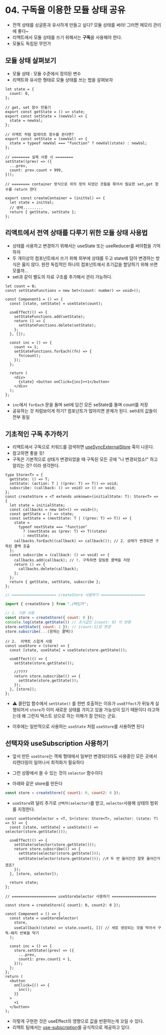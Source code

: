 # 04. 구독을 이용한 모듈 상태 공유

- 전역 상태를 싱글톤과 유사하게 만들고 싶다? 모듈 상태를 써라! 그러면 메모리 관리에 좋다~
- 리액트에서 모듈 상태를 쓰기 위해서는 **구독**을 사용해야 한다.
- 모듈도 독립된 무언가

## 모듈 상태 살펴보기

- 모듈 상태 : 모듈 수준에서 정의된 변수
- 리액트와 유사한 형태로 모듈 상태를 쓰는 법을 살펴보자

```tsx
let state = {
  count: 0,
};

// get, set 함수 만들기
export const getState = () => state;
export const setState = (newVal) => {
  state = newVal;
};

// 리액트 처럼 업데이트 함수를 쓴다면?
export const setState = (newVal) => {
  state = typeof newVal === "function" ? newVal(state) : newVal;
};

// ======== 실제 사용 시 ========
setState((prev) => ({
  ...prev,
  count: prev.count + 999,
}));

// ======== container 방식으로 위의 정의 되었던 것들을 묶어서 필요한 set,get 함수를 return 한다

export const createContainer = (initVal) => {
  let state = initVal;
  // 생략.........
  return { getState, setState };
};
```

## 리액트에서 전역 상태를 다루기 위한 모듈 상태 사용법

- 상태를 사용하고 변경하기 위해서는 useState 또는 useReducer를 써야함을 기억하자
- 두 개이상의 컴포넌트에서 쓰기 위해 외부에 상태를 두고 state에 담아 변경하는 방식은 옳지 않다. 완전 독립적인 하나의 컴포넌트에서 초기값을 할당하기 위해 쓰면 모를까...
- set과 같이 별도의 자료 구조를 추가해서 관리 가능하다.

```tsx
let count = 0;
const setStateFunctions = new Set<(count: number) => void>();

const Component1 = () => {
  const [state, setState] = useState(count);

  useEffect(() => {
    setStateFunctions.add(setState);
    return () => {
      setStateFunctions.delete(setState);
    };
  }, []);

  const inc = () => {
    count += 1;
    setStateFunctions.forEach((fn) => {
      fn(count);
    });
  };

  return (
    <div>
      {state} <button onClick={inc}>+1</button>
    </div>
  );
};
```

- `inc`에서 `forEach` 문을 돌며 set에 담긴 모든 seState를 돌며 count를 저장
- 공유하는 것 처럼보이게 하기? 컴포넌트가 많아지면 문제가 된다. set내의 값들이 전부 동일

## 기초적인 구독 추가하기

- 리액트에서 구독으로 키워드를 검색하면 [useSyncExternalStore](https://ko.react.dev/reference/react/useSyncExternalStore) 훅이 나온다.
- 참고하면 좋을 듯!
- 구독은 기본적으로 상태가 변경되었을 때 구독된 모든 곳에 "나 변경되었소!" 하고 알리는 것? 이라 생각한다.

```tsx
type Store<T> = {
  getState: () => T;
  setState: (action: T | ((prev: T) => T)) => void;
  subscribe: (callback: () => void) => () => void;
};
const createStore = <T extends unknown>(initialState: T): Store<T> => {
  let state = initialState;
  const callbacks = new Set<() => void>();
  const getState = () => state;
  const setState = (nextState: T | ((prev: T) => T)) => {
    state =
      typeof nextState === "function"
        ? (nextState as (prev: T) => T)(state)
        : nextState;
    callbacks.forEach((callback) => callback()); // 2. 상태가 변경되면 구독된 콜백 호출
  };
  const subscribe = (callback: () => void) => {
    callbacks.add(callback); // !. 구독하면 알림용 콜백을 저장
    return () => {
      callbacks.delete(callback);
    };
  };
  return { getState, setState, subscribe };
};
```

```js
// ==================== createStore 사용하기 ====================

import { createStore } from "./어딘가";

// 1. 기본 사용
const store = createStore({ count: 0 });
console.log(state.getState()) // 초기값인 {count: 0} 이 반환
store.setState({ count: 1 }); // {count:1}로 변경
store.subscribe(...(원하는 콜백))

```

```tsx
// 2.  리액트 스럽게 사용
const useStore = (store) => {
  const [state, useState] = useState(store.getState());

  useEffect(() => {
    setState(store.getState());

    //????
    return store.subscribe(() => {
      setState(store.getState());
    });
  }, [store]);
};
```

- ⚠️ 클린업 함수에서 `setState()` 를 한번 호출하는 이유가 `useEffect`가 뒤늦게 실행되어서 `store`가 이미 새로운 상태를 가지고 있을 가능성이 있기 때문이다 라고하는데 왜 그런지 텍스트 상으로 하는 이해가 잘 안되는 군요.

- 이후에는 일반적으로 사용하는 `useState` 처럼 `useStore`를 사용하면 된다

## 선택자와 useSubscription 사용하기

- 앞서 만든 `useStore`는 객체 형태에서 일부만 변경되더라도 사용중인 모든 곳에서 리렌더링이 일어나서 최적화가 필요하다
- 그런 상황에서 쓸 수 있는 것이 `selector` 함수이다

- 아래와 같은 store를 만든다

```js
const store = createStore({ count1: 0, count2: 0 });
```

- `useStore`와 달리 추가로 `선택자(selector)`를 받고, `selector`사용해 상태의 범위를 지정한다.

```tsx
const useStoreSelector = <T, S>(store: Store<T>, selector: (state: T) => S) => {
  const [state, setState] = useState(() => selector(store.getState()));

  useEffect(() => {
    setState(selector(store.getState()));
    return store.subscribe(() => {
      setState(selector(store.getState()));
      setState(selector(store.getState())); //❗ 두 번 들어간건 잘못 들어간거겠죠?
    });
  }, [store, selector]);

  return state;
};

// ==================== useStoreSelector 사용하기 ====================

const store = createStore({ count1: 0, count2: 0 });

const Component = () => {
  const state = useStoreSelector(
    store,
    useCallback((state) => state.count1, []) // 새로 생성되는 것을 막아서 구독-해지 반복을 막기
  );

  const inc = () => {
    store.setState((prev) => ({
      ...prev,
      count1: prev.count1 + 1,
    }));
  };
};
return (
  <button
    onClick={() => {
      inc();
    }}
  >
    +1
  </button>
);
```

- 이렇게 구현한 것은 useEffect의 영향으로 값을 반환하는게 꼬일 수 있다.
- 리액트 팀에서는 [use-subscription](https://www.npmjs.com/package/use-subscription)를 공식적으로 제공하고 있다.
